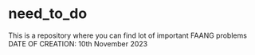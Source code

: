 # need_to_do
This is a repository where you can find lot of important FAANG problems
DATE OF CREATION: 10th November 2023
